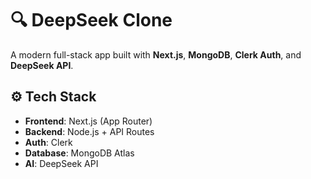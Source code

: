 # 🔍 DeepSeek Clone

A modern full-stack app built with **Next.js**, **MongoDB**, **Clerk Auth**, and **DeepSeek API**.

## ⚙️ Tech Stack

- **Frontend**: Next.js (App Router)
- **Backend**: Node.js + API Routes
- **Auth**: Clerk
- **Database**: MongoDB Atlas
- **AI**: DeepSeek API

